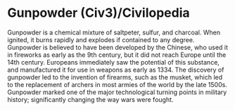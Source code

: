 # Gunpowder (Civ3)/Civilopedia

Gunpowder is a chemical mixture of saltpeter, sulfur, and charcoal. When ignited, it burns rapidly and explodes if contained to any degree. 
Gunpowder is believed to have been developed by the Chinese, who used it in fireworks as early as the 9th century, but it did not reach 
Europe until the 14th century. Europeans immediately saw the potential of this substance, and manufactured it for use in weapons as early as 
1334. The discovery of gunpowder led to the invention of firearms, such as the musket, which led to the replacement of archers in most 
armies of the world by the late 1500s. Gunpowder marked one of the major technological turning points in military history; significantly 
changing the way wars were fought.